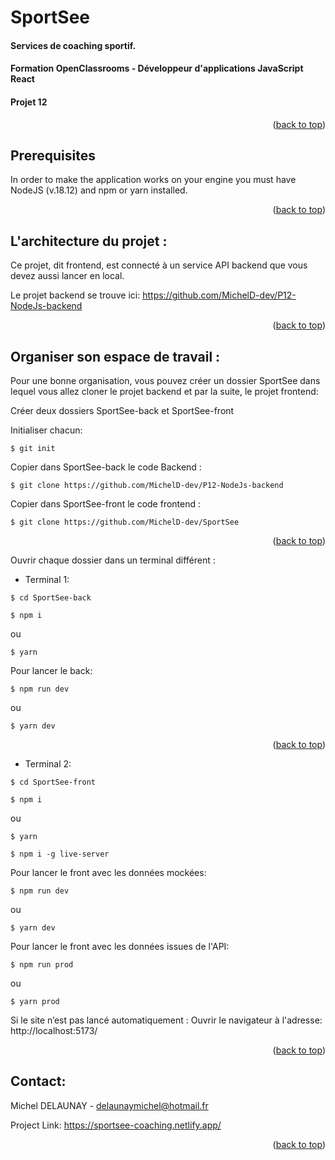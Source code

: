 <a name="readme-top"></a>

# SportSee

#### Services de coaching sportif.

#### Formation OpenClassrooms - Développeur d'applications JavaScript React
#### Projet 12

<p align="right">(<a href="#readme-top">back to top</a>)</p>

## Prerequisites

In order to make the application works on your engine you must have NodeJS (v.18.12) and npm or yarn installed.

<p align="right">(<a href="#readme-top">back to top</a>)</p>

## L'architecture du projet :

Ce projet, dit frontend, est connecté à un service API backend que vous devez aussi lancer en local.

Le projet backend se trouve ici: https://github.com/MichelD-dev/P12-NodeJs-backend

<p align="right">(<a href="#readme-top">back to top</a>)</p>

## Organiser son espace de travail :

Pour une bonne organisation, vous pouvez créer un dossier SportSee dans lequel vous allez cloner le projet backend et par la suite, le projet frontend:

Créer deux dossiers SportSee-back et SportSee-front

Initialiser chacun:

```
$ git init
```

Copier dans SportSee-back le code Backend :

```
$ git clone https://github.com/MichelD-dev/P12-NodeJs-backend
```

Copier dans SportSee-front le code frontend :

```
$ git clone https://github.com/MichelD-dev/SportSee
```

<p align="right">(<a href="#readme-top">back to top</a>)</p>

Ouvrir chaque dossier dans un terminal différent :

- Terminal 1:

```
$ cd SportSee-back
```
```
$ npm i
```
ou
```
$ yarn
```

Pour lancer le back:

```
$ npm run dev
```
ou
```
$ yarn dev
```

<p align="right">(<a href="#readme-top">back to top</a>)</p>

- Terminal 2:

```
$ cd SportSee-front
```
```
$ npm i
```
ou
```
$ yarn
```
```
$ npm i -g live-server
```

Pour lancer le front avec les données mockées:

```
$ npm run dev
```
ou
```
$ yarn dev
```

Pour lancer le front avec les données issues de l'API:
```
$ npm run prod
```
ou
```
$ yarn prod
```

Si le site n’est pas lancé automatiquement :
Ouvrir le navigateur à l'adresse: http://localhost:5173/

<p align="right">(<a href="#readme-top">back to top</a>)</p>


## Contact:
Michel DELAUNAY - delaunaymichel@hotmail.fr  

Project Link: https://sportsee-coaching.netlify.app/

<p align="right">(<a href="#readme-top">back to top</a>)</p>
